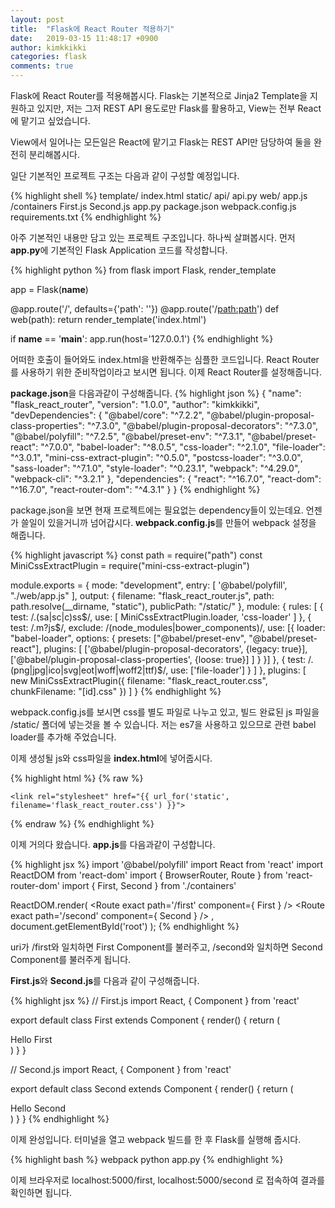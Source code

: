 ```yaml
---
layout: post
title:  "Flask에 React Router 적용하기"
date:   2019-03-15 11:48:17 +0900
author: kimkkikki
categories: flask
comments: true
---
```

Flask에 React Router를 적용해봅시다. Flask는 기본적으로 Jinja2 Template을 지원하고 있지만, 저는 그저 REST API 용도로만 Flask를 활용하고, View는 전부 React에 맡기고 싶었습니다.

View에서 일어나는 모든일은 React에 맡기고 Flask는 REST API만 담당하여 둘을 완전히 분리해봅시다.

일단 기본적인 프로젝트 구조는 다음과 같이 구성할 예정입니다.

{% highlight shell %}
template/
    index.html
static/
api/
    api.py
web/
    app.js
    /containers
        First.js
        Second.js
app.py
package.json
webpack.config.js
requirements.txt
{% endhighlight %}

아주 기본적인 내용만 담고 있는 프로젝트 구조입니다. 하나씩 살펴봅시다. 먼저 **app.py**에 기본적인 Flask Application 코드를 작성합니다.

{% highlight python %}
from flask import Flask, render_template


app = Flask(__name__)


@app.route('/', defaults={'path': ''})
@app.route('/<path:path>')
def web(path):
    return render_template('index.html')


if __name__ == '__main__':
    app.run(host='127.0.0.1')
{% endhighlight %}

어떠한 호출이 들어와도 index.html을 반환해주는 심플한 코드입니다. React Router를 사용하기 위한 준비작업이라고 보시면 됩니다. 이제 React Router를 설정해줍니다.

**package.json**을 다음과같이 구성해줍니다.
{% highlight json %}
{
  "name": "flask_react_router",
  "version": "1.0.0",
  "author": "kimkkikki",
  "devDependencies": {
    "@babel/core": "^7.2.2",
    "@babel/plugin-proposal-class-properties": "^7.3.0",
    "@babel/plugin-proposal-decorators": "^7.3.0",
    "@babel/polyfill": "^7.2.5",
    "@babel/preset-env": "^7.3.1",
    "@babel/preset-react": "^7.0.0",
    "babel-loader": "^8.0.5",
    "css-loader": "^2.1.0",
    "file-loader": "^3.0.1",
    "mini-css-extract-plugin": "^0.5.0",
    "postcss-loader": "^3.0.0",
    "sass-loader": "^7.1.0",
    "style-loader": "^0.23.1",
    "webpack": "^4.29.0",
    "webpack-cli": "^3.2.1"
  },
  "dependencies": {
    "react": "^16.7.0",
    "react-dom": "^16.7.0",
    "react-router-dom": "^4.3.1"
  }
}
{% endhighlight %}

package.json을 보면 현재 프로젝트에는 필요없는 dependency들이 있는데요. 언젠가 쓸일이 있을거니까 넘어갑시다.
**webpack.config.js**를 만들어 webpack 설정을 해줍니다.

{% highlight javascript %}
const path = require("path")
const MiniCssExtractPlugin  = require("mini-css-extract-plugin")

module.exports = {
    mode: "development",
    entry: [
        '@babel/polyfill',
        "./web/app.js"
    ],
    output: {
        filename: "flask_react_router.js",
        path: path.resolve(__dirname, "static"),
        publicPath: "/static/"
    },
    module: {
        rules: [
            {
                test: /\.(sa|sc|c)ss$/,
                use: [
                    MiniCssExtractPlugin.loader,
                    'css-loader'
                ]
            },
            {
                test: /\.m?js$/,
                exclude: /(node_modules|bower_components)/,
                use: [{
                    loader: "babel-loader",
                    options: {
                        presets: ["@babel/preset-env", "@babel/preset-react"],
                        plugins: [
                            ['@babel/plugin-proposal-decorators', {legacy: true}],
                            ['@babel/plugin-proposal-class-properties', {loose: true}]
                        ]
                    }
                }]
            },
            {
                test: /\.(png|jpg|ico|svg|eot|woff|woff2|ttf)$/,
                use: ['file-loader']
            }
        ]
    },
    plugins: [
        new MiniCssExtractPlugin({
            filename: "flask_react_router.css",
            chunkFilename: "[id].css"
        })
    ]
}
{% endhighlight %}

webpack.config.js를 보시면 css를 별도 파일로 나누고 있고, 빌드 완료된 js 파일을 /static/ 폴더에 넣는것을 볼 수 있습니다. 저는 es7을 사용하고 있으므로 관련 babel loader를 추가해 주었습니다.

이제 생성될 js와 css파일을 **index.html**에 넣어줍시다.

{% highlight html %}
{% raw %}
<!DOCTYPE html>
<html lang="en">
<head>
    <meta charset="UTF-8">
    <meta name="viewport" content="width=device-width, initial-scale=1, shrink-to-fit=no">
    <meta name="author" content="kimkkikki">
    <title>Flask React Router</title>

    <link rel="stylesheet" href="{{ url_for('static', filename='flask_react_router.css') }}">
</head>
<body>
<div id="root"></div>
</body>
<script type="text/javascript" src="{{ url_for('static', filename='flask_react_router.js') }}"></script>
</html>
{% endraw %}
{% endhighlight %}

이제 거의다 왔습니다. **app.js**를 다음과같이 구성합니다.

{% highlight jsx %}
import '@babel/polyfill'
import React from 'react'
import ReactDOM from 'react-dom'
import { BrowserRouter, Route } from 'react-router-dom'
import { First, Second } from './containers'

ReactDOM.render(
    <BrowserRouter>
        <Route exact path='/first' component={ First } />
        <Route exact path='/second' component={ Second } />
    </BrowserRouter>
    , document.getElementById('root')
);
{% endhighlight %}

uri가 /first와 일치하면 First Component를 불러주고, /second와 일치하면 Second Component를 불러주게 됩니다.

**First.js**와 **Second.js**를 다음과 같이 구성해줍니다.

{% highlight jsx %}
// First.js
import React, { Component } from 'react'

export default class First extends Component {
    render() {
        return (
            <div>Hello First</div>
        )
    }
}

// Second.js
import React, { Component } from 'react'

export default class Second extends Component {
    render() {
        return (
            <div>Hello Second</div>
        )
    }
}
{% endhighlight %}

이제 완성입니다.
터미널을 열고 webpack 빌드를 한 후 Flask를 실행해 줍시다.

{% highlight bash %}
webpack
python app.py
{% endhighlight %}

이제 브라우저로 localhost:5000/first, localhost:5000/second 로 접속하여 결과를 확인하면 됩니다.
